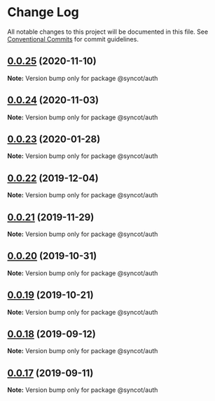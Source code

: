 # Change Log

All notable changes to this project will be documented in this file.
See [Conventional Commits](https://conventionalcommits.org) for commit guidelines.

## [0.0.25](https://github.com/SyncOT/SyncOT/compare/@syncot/auth@0.0.24...@syncot/auth@0.0.25) (2020-11-10)

**Note:** Version bump only for package @syncot/auth





## [0.0.24](https://github.com/SyncOT/SyncOT/compare/@syncot/auth@0.0.23...@syncot/auth@0.0.24) (2020-11-03)

**Note:** Version bump only for package @syncot/auth





## [0.0.23](https://github.com/SyncOT/SyncOT/compare/@syncot/auth@0.0.22...@syncot/auth@0.0.23) (2020-01-28)

**Note:** Version bump only for package @syncot/auth





## [0.0.22](https://github.com/SyncOT/SyncOT/compare/@syncot/auth@0.0.21...@syncot/auth@0.0.22) (2019-12-04)

**Note:** Version bump only for package @syncot/auth





## [0.0.21](https://github.com/SyncOT/SyncOT/compare/@syncot/auth@0.0.20...@syncot/auth@0.0.21) (2019-11-29)

**Note:** Version bump only for package @syncot/auth





## [0.0.20](https://github.com/SyncOT/SyncOT/compare/@syncot/auth@0.0.19...@syncot/auth@0.0.20) (2019-10-31)

**Note:** Version bump only for package @syncot/auth





## [0.0.19](https://github.com/SyncOT/SyncOT/compare/@syncot/auth@0.0.18...@syncot/auth@0.0.19) (2019-10-21)

**Note:** Version bump only for package @syncot/auth





## [0.0.18](https://github.com/SyncOT/SyncOT/compare/@syncot/auth@0.0.17...@syncot/auth@0.0.18) (2019-09-12)

**Note:** Version bump only for package @syncot/auth





## [0.0.17](https://github.com/SyncOT/SyncOT/compare/@syncot/auth@0.0.16...@syncot/auth@0.0.17) (2019-09-11)

**Note:** Version bump only for package @syncot/auth
